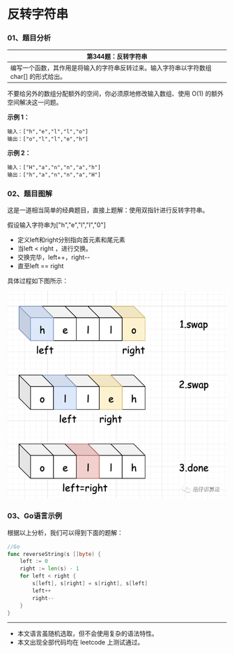 # 反转字符串

### 01、题目分析

| 第344题：反转字符串                                          |
| ------------------------------------------------------------ |
| 编写一个函数，其作用是将输入的字符串反转过来。输入字符串以字符数组 char[] 的形式给出。 |

不要给另外的数组分配额外的空间，你必须原地修改输入数组、使用 O(1) 的额外空间解决这一问题。

**示例 1：**

```
输入：["h","e","l","l","o"]
输出：["o","l","l","e","h"]
```

**示例 2：**

```
输入：["H","a","n","n","a","h"]
输出：["h","a","n","n","a","H"]
```

### 02、题目图解

这是一道相当简单的经典题目，直接上题解：使用双指针进行反转字符串。

假设输入字符串为["h","e","l","l","0"]

- 定义left和right分别指向首元素和尾元素
- 当left < right ，进行交换。
- 交换完毕，left++，right--
- 直至left == right

具体过程如下图所示：

<img src="301/1.jpg" alt="PNG" style="zoom:67%;" />

### 03、Go语言示例

根据以上分析，我们可以得到下面的题解：

```go
//Go
func reverseString(s []byte) {
	left := 0
	right := len(s) - 1
	for left < right {
		s[left], s[right] = s[right], s[left]
		left++
		right--
	}
}
```

------

- 本文语言虽随机选取，但不会使用复杂的语法特性。
- 本文出现全部代码均在 leetcode 上测试通过。